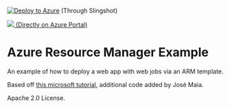 [![Deploy to Azure](https://azuredeploy.net/deploybutton.svg)](https://azuredeploy.net/) (Through Slingshot)

 <a href="https://portal.azure.com/#create/Microsoft.Template/uri/https%3A%2F%2Fraw.githubusercontent.com%2Fjosemaia%2Fnetponto-arm%2Fmaster%2FContosoArmDeployment%2Fazuredeploy.json" target="_blank">
       <img src="http://azuredeploy.net/deploybutton.png"/> (Directly on Azure Portal)
 </a>
 
# Azure Resource Manager Example
An example of how to deploy a web app with web jobs via an ARM template.

Based off [this microsoft tutorial](https://docs.microsoft.com/en-us/azure/app-service-web/websites-dotnet-webjobs-sdk-get-started#code), additional code added by José Maia.

Apache 2.0 License.
